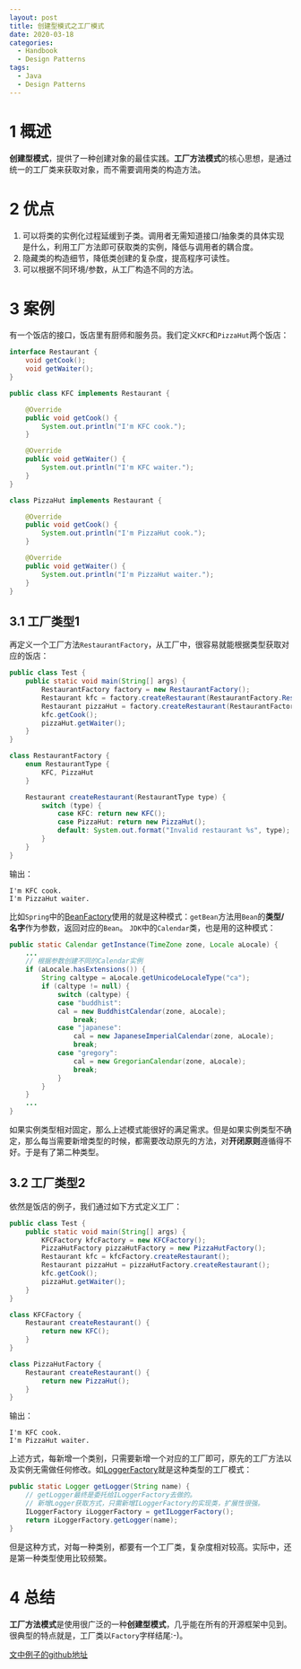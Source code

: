 ```yaml
---
layout: post
title: 创建型模式之工厂模式
date: 2020-03-18
categories:
  - Handbook
  - Design Patterns
tags:
  - Java
  - Design Patterns
---
```


# 1 概述

**创建型模式**，提供了一种创建对象的最佳实践。**工厂方法模式**的核心思想，是通过统一的工厂类来获取对象，而不需要调用类的构造方法。

# 2 优点

1. 可以将类的实例化过程延缓到子类。调用者无需知道接口/抽象类的具体实现是什么，利用工厂方法即可获取类的实例，降低与调用者的耦合度。
2. 隐藏类的构造细节，降低类创建的复杂度，提高程序可读性。
3. 可以根据不同环境/参数，从工厂构造不同的方法。

# 3 案例

有一个饭店的接口，饭店里有厨师和服务员。我们定义`KFC`和`PizzaHut`两个饭店：
~~~java
interface Restaurant {
    void getCook();
    void getWaiter();
}

public class KFC implements Restaurant {

    @Override
    public void getCook() {
        System.out.println("I'm KFC cook.");
    }

    @Override
    public void getWaiter() {
        System.out.println("I'm KFC waiter.");
    }
}

class PizzaHut implements Restaurant {

    @Override
    public void getCook() {
        System.out.println("I'm PizzaHut cook.");
    }

    @Override
    public void getWaiter() {
        System.out.println("I'm PizzaHut waiter.");
    }
}
~~~

## 3.1 工厂类型1

再定义一个工厂方法`RestaurantFactory`，从工厂中，很容易就能根据类型获取对应的饭店：
~~~java
public class Test {
    public static void main(String[] args) {
        RestaurantFactory factory = new RestaurantFactory();
        Restaurant kfc = factory.createRestaurant(RestaurantFactory.RestaurantType.KFC);
        Restaurant pizzaHut = factory.createRestaurant(RestaurantFactory.RestaurantType.PizzaHut);
        kfc.getCook();
        pizzaHut.getWaiter();
    }
}

class RestaurantFactory {
    enum RestaurantType {
        KFC, PizzaHut
    }

    Restaurant createRestaurant(RestaurantType type) {
        switch (type) {
            case KFC: return new KFC();
            case PizzaHut: return new PizzaHut();
            default: System.out.format("Invalid restaurant %s", type); return null;
        }
    }
}
~~~

输出：
~~~
I'm KFC cook.
I'm PizzaHut waiter.
~~~

比如`Spring`中的[BeanFactory](https://docs.spring.io/spring-framework/docs/current/javadoc-api/org/springframework/beans/factory/BeanFactory.html#getBean-java.lang.Class-)使用的就是这种模式：`getBean`方法用`Bean`的**类型/名字**作为参数，返回对应的`Bean`。
`JDK`中的`Calendar`类，也是用的这种模式：
~~~java
public static Calendar getInstance(TimeZone zone, Locale aLocale) {
    ...
    // 根据参数创建不同的Calendar实例
    if (aLocale.hasExtensions()) {
        String caltype = aLocale.getUnicodeLocaleType("ca");
        if (caltype != null) {
            switch (caltype) {
            case "buddhist":
            cal = new BuddhistCalendar(zone, aLocale);
                break;
            case "japanese":
                cal = new JapaneseImperialCalendar(zone, aLocale);
                break;
            case "gregory":
                cal = new GregorianCalendar(zone, aLocale);
                break;
            }
        }
    }
    ...
}
~~~

如果实例类型相对固定，那么上述模式能很好的满足需求。但是如果实例类型不确定，那么每当需要新增类型的时候，都需要改动原先的方法，对**开闭原则**遵循得不好。于是有了第二种类型。

## 3.2 工厂类型2

依然是饭店的例子，我们通过如下方式定义工厂：
~~~java
public class Test {
    public static void main(String[] args) {
        KFCFactory kfcFactory = new KFCFactory();
        PizzaHutFactory pizzaHutFactory = new PizzaHutFactory();
        Restaurant kfc = kfcFactory.createRestaurant();
        Restaurant pizzaHut = pizzaHutFactory.createRestaurant();
        kfc.getCook();
        pizzaHut.getWaiter();
    }
}

class KFCFactory {
    Restaurant createRestaurant() {
        return new KFC();
    }
}

class PizzaHutFactory {
    Restaurant createRestaurant() {
        return new PizzaHut();
    }
}
~~~

输出：
~~~
I'm KFC cook.
I'm PizzaHut waiter.
~~~

上述方式，每新增一个类别，只需要新增一个对应的工厂即可，原先的工厂方法以及实例无需做任何修改。如[LoggerFactory](http://www.slf4j.org/apidocs/org/slf4j/LoggerFactory.html#getLogger(java.lang.Class))就是这种类型的工厂模式：
~~~java
public static Logger getLogger(String name) {
    // getLogger最终是委托给ILoggerFactory去做的。
    // 新增Logger获取方式，只需新增ILoggerFactory的实现类，扩展性很强。
    ILoggerFactory iLoggerFactory = getILoggerFactory();
    return iLoggerFactory.getLogger(name);
}
~~~

但是这种方式，对每一种类别，都要有一个工厂类，复杂度相对较高。实际中，还是第一种类型使用比较频繁。

# 4 总结

**工厂方法模式**是使用很广泛的一种**创建型模式**，几乎能在所有的开源框架中见到。很典型的特点就是，工厂类以`Factory`字样结尾:-)。

[文中例子的github地址](https://github.com/chingjustwe/designPattern)